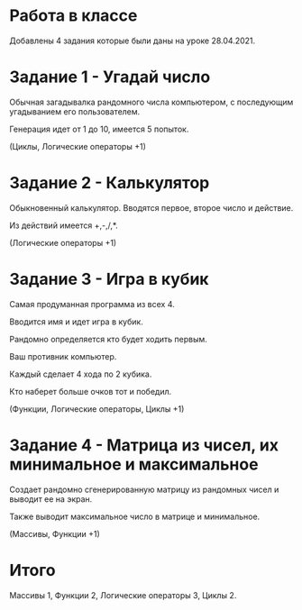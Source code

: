# Работа в классе
Добавлены 4 задания которые были даны на уроке 28.04.2021.

# Задание 1 - Угадай число

Обычная загадывалка рандомного числа компьютером, с последующим угадыванием его пользователем.

Генерация идет от 1 до 10, имеется 5 попыток.

(Циклы, Логические операторы +1)

# Задание 2 - Калькулятор

Обыкновенный калькулятор. Вводятся первое, второе число и действие.

Из действий имеется +,-,/,*.

(Логические операторы +1)

# Задание 3 - Игра в кубик

Самая продуманная программа из всех 4.

Вводится имя и идет игра в кубик.

Рандомно определяется кто будет ходить первым.

Ваш противник компьютер.

Каждый сделает 4 хода по 2 кубика.

Кто наберет больше очков тот и победил.

(Функции, Логические операторы, Циклы +1)

# Задание 4 - Матрица из чисел, их минимальное и максимальное

Создает рандомно сгенерированную матрицу из рандомных чисел и выводит ее на экран.

Также выводит максимальное число в матрице и минимальное.

(Массивы, Функции +1)

# Итого
Массивы 1, Функции 2, Логические операторы 3, Циклы 2.
